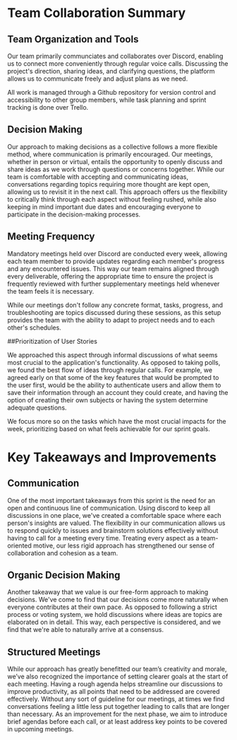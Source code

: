 # Team Collaboration Summary

## Team Organization and Tools

Our team primarily communciates and collaborates over Discord, enabling us to connect more conveniently through
regular voice calls. Discussing the project's direction, sharing ideas, and clarifying questions, the platform allows us to communicate freely
and adjust plans as we need. 

All work is managed through a Github repository for version control and accessibility to other group members, while task planning and 
sprint tracking is done over Trello.

## Decision Making

Our approach to making decisions as a collective follows a more flexible method, where communication is primarily encouraged. Our meetings,
whether in person or virtual, entails the opportunity to openly discuss and share ideas as we work through questions or concerns together. While
our team is comfortable with accepting and communicating ideas, conversations regarding topics requiring more thought are kept open, allowing
us to revisit it in the next call. This approach offers us the flexibility to critically think through each aspect without feeling rushed, while
also keeping in mind important due dates and encouraging everyone to participate in the decision-making processes.

## Meeting Frequency

Mandatory meetings held over Discord are conducted every week, allowing each team member to provide updates regarding each member's progress
and any encountered issues. This way our team remains aligned through every deliverable, offering the appropriate time to ensure the project
is frequently reviewed with further supplementary meetings held whenever the team feels it is necessary. 

While our meetings don't follow any concrete format, tasks, progress, and troubleshooting are topics discussed during these sessions, as 
this setup provides the team with the ability to adapt to project needs and to each other's schedules.

##Prioritization of User Stories

We approached this aspect through informal discussions of what seems most crucial to the application's functionality. As opposed to 
taking polls, we found the best flow of ideas through regular calls. For example, we agreed early on that some of the key features that would
be prompted to the user first, would be the ability to authenticate users and allow them to save their information through an account they could create, and having the option of creating their own subjects or having the system determine adequate questions.

We focus more so on the tasks which have the most crucial impacts for the week, prioritizing based on what feels achievable for our sprint
goals.

# Key Takeaways and Improvements

## Communication
One of the most important takeaways from this sprint is the need for an open and continuous line of communication. Using discord to keep all discussions in 
one place, we've created a comfortable space where each person's insights are valued. The flexibility in our communication allows us to 
respond quickly to issues and brainstorm solutions effectively without having to call for a meeting every time. Treating every aspect
as a team-oriented motive, our less rigid approach has strengthened our sense of collaboration and cohesion as a team.

## Organic Decision Making
Another takeaway that we value is our free-form approach to making decisions. We've come to find that our decisions come more naturally when 
everyone contributes at their own pace. As opposed to following a strict process or voting system, we hold discussions where ideas are topics
are elaborated on in detail. This way, each perspective is considered, and we find that we're able to naturally arrive at a consensus. 

## Structured Meetings
While our approach has greatly benefitted our team’s creativity and morale, we’ve also recognized the importance of setting clearer goals at the 
start of each meeting. Having a rough agenda helps streamline our discussions to improve productivity, as all points that need to be addressed
are covered effectively. Without any sort of guideline for our meetings, at times we find conversations feeling a little less put together
leading to calls that are longer than necessary. As an improvement for the next phase, we aim to introduce brief agendas before each call, or
at least address key points to be covered in upcoming meetings. 






